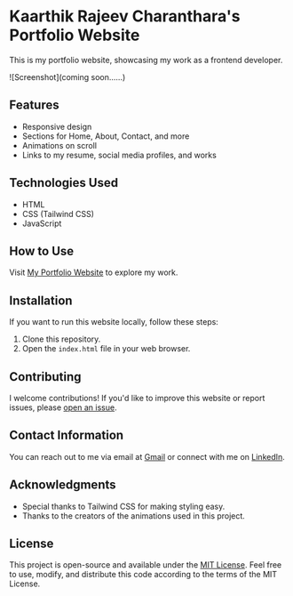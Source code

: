 # Kaarthik Rajeev Charanthara's Portfolio Website

This is my portfolio website, showcasing my work as a frontend developer.

![Screenshot](coming soon......)

## Features

- Responsive design
- Sections for Home, About, Contact, and more
- Animations on scroll
- Links to my resume, social media profiles, and works

## Technologies Used

- HTML
- CSS (Tailwind CSS)
- JavaScript

## How to Use

Visit [My Portfolio Website](https://kaarthikrajeevcharanthara.web.app/) to explore my work.

## Installation

If you want to run this website locally, follow these steps:

1. Clone this repository.
2. Open the `index.html` file in your web browser.

## Contributing

I welcome contributions! If you'd like to improve this website or report issues, please [open an issue](https://github.com/kaarthikrajeev/Portfolio-Website/issues).

## Contact Information

You can reach out to me via email at [Gmail](mailto:karthick77r@gmail.com) or connect with me on [LinkedIn](https://www.linkedin.com/in/kaarthik-rajeev-charanthara-2367a3a1/?utm_source=share&utm_campaign=share_via&utm_content=profile&utm_medium=android_app).

## Acknowledgments

- Special thanks to Tailwind CSS for making styling easy.
- Thanks to the creators of the animations used in this project.

## License

This project is open-source and available under the [MIT License](https://opensource.org/licenses/MIT). Feel free to use, modify, and distribute this code according to the terms of the MIT License.
